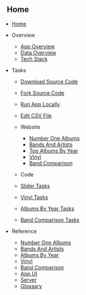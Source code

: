 <!-- _sidebar.md -->

## &nbsp; Home

* [Home](README.md)

* Overview

  * [App Overview](Concept/appOverview.md)
  * [Data Overview](Concept/devOverview.md)
  * [Tech Stack](Concept/techStack.md)
  
* Tasks 

  * [Download Source Code](Tasks/sourceCode.md)
  * [Fork Source Code](Tasks/forkCode.md)
  * [Run App Locally](Tasks/appLocal.md)
  * [Edit CSV File](Tasks/editCSV.md)
  * Website
    
    * [Number One Albums](Tasks/Website/numberOneAlbums.md)
    * [Bands And Artists](Tasks/Website/bandsAndArtists.md)
    * [Top Albums By Year](Tasks/Website/topAlbumsByYear.md)
    * [Vinyl](Tasks/Website/vinyl.md)
    * [Band Comparison](Tasks/Website/bandComparison.md)
  * Code
  * [Slider Tasks](Tasks/Code/sliderCode.md)
  * [Vinyl Tasks](Tasks/Code/vinylCode.md)
  * [Albums By Year Tasks](Tasks/Code/albumsByYearCode.md)
  * [Band Comparison Tasks](Tasks/Code/bandComparisonCode.md)
* Reference
  * [Number One Albums](Reference/Comments/numberOneAlbums.md)
  * [Bands And Artists](Reference/Comments/bandsAndArtists.md)
  * [Albums By Year](Reference/Comments/AlbumsByYear.md)
  * [Vinyl](Reference/Comments/Vinyl.md)
  * [Band Comparison](Reference/Comments/bandComparison.md)
  * [App UI](Reference/Comments/appUI.md)
  * [Server](Reference/Comments/server.md)
  * [Glossary](Reference/faq.md)